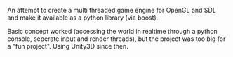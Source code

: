 An attempt to create a multi threaded game engine for OpenGL and SDL and make it available as a python library (via boost).

Basic concept worked (accessing the world in realtime through a python console, seperate input and render threads), but the project was too big for a "fun project". Using Unity3D since then.
